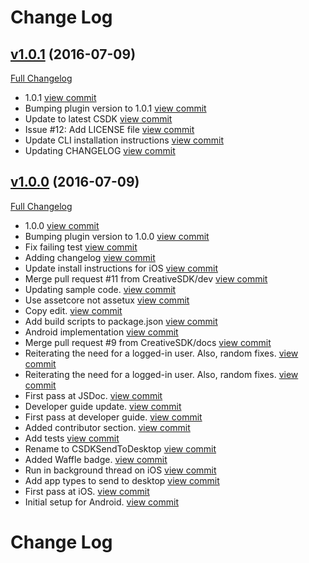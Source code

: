 # Change Log

## [v1.0.1](https://github.com/CreativeSDK/phonegap-plugin-csdk-send-to-desktop/tree/v1.0.1) (2016-07-09)
[Full Changelog](https://github.com/CreativeSDK/phonegap-plugin-csdk-send-to-desktop/compare/v1.0.0...v1.0.1)

- 1.0.1 [view commit](http://github.com/CreativeSDK/phonegap-plugin-csdk-send-to-desktop/commit/02ed408befebd1779e0396cbe0e50e12d14f4b5d)
- Bumping plugin version to 1.0.1 [view commit](http://github.com/CreativeSDK/phonegap-plugin-csdk-send-to-desktop/commit/b44b351ca6c528133a730bc6d1d060e68de9d876)
- Update to latest CSDK [view commit](http://github.com/CreativeSDK/phonegap-plugin-csdk-send-to-desktop/commit/ea7193677e04399265cab29577da09d6aa632f09)
- Issue #12: Add LICENSE file [view commit](http://github.com/CreativeSDK/phonegap-plugin-csdk-send-to-desktop/commit/52f9651a56bae12819b61fb1c0d5892a02cd2434)
- Update CLI installation instructions [view commit](http://github.com/CreativeSDK/phonegap-plugin-csdk-send-to-desktop/commit/70cde756df28ad353423eb2391514d9e6fe75826)
- Updating CHANGELOG [view commit](http://github.com/CreativeSDK/phonegap-plugin-csdk-send-to-desktop/commit/a236cf82a8dba27f43ee45e8a23a561082bf8300)

## [v1.0.0](https://github.com/CreativeSDK/phonegap-plugin-csdk-send-to-desktop/tree/v1.0.0) (2016-07-09)
[Full Changelog](https://github.com/CreativeSDK/phonegap-plugin-csdk-send-to-desktop/compare/v0.0.1...v1.0.0)

- 1.0.0 [view commit](http://github.com/CreativeSDK/phonegap-plugin-csdk-send-to-desktop/commit/15df2edb0f1ff37ee287a4e823b49832fefa47bf)
- Bumping plugin version to 1.0.0 [view commit](http://github.com/CreativeSDK/phonegap-plugin-csdk-send-to-desktop/commit/5fa7f878dfe711cd4fd4cc96d86c7f6da13151af)
- Fix failing test [view commit](http://github.com/CreativeSDK/phonegap-plugin-csdk-send-to-desktop/commit/93119417a71cc72bfa9b6e4605e27654842424bd)
- Adding changelog [view commit](http://github.com/CreativeSDK/phonegap-plugin-csdk-send-to-desktop/commit/7003cbddec0a47876c38706dce9b038af4eabced)
- Update install instructions for iOS [view commit](http://github.com/CreativeSDK/phonegap-plugin-csdk-send-to-desktop/commit/26af6c60a312244be5051fa138eaa594fd7ac0b6)
- Merge pull request #11 from CreativeSDK/dev [view commit](http://github.com/CreativeSDK/phonegap-plugin-csdk-send-to-desktop/commit/adb3ced32fbe31ebfd03806520be90b1b73b7a83)
- Updating sample code. [view commit](http://github.com/CreativeSDK/phonegap-plugin-csdk-send-to-desktop/commit/d4a13df97f47cf1a2d50f4a2a18c672f90a9c058)
- Use assetcore not assetux [view commit](http://github.com/CreativeSDK/phonegap-plugin-csdk-send-to-desktop/commit/51bb7cc0e2dbda256b289def3ea9cf7dabb99bc4)
- Copy edit. [view commit](http://github.com/CreativeSDK/phonegap-plugin-csdk-send-to-desktop/commit/2f54877186e50ad6f445551948f1cec3050745e2)
- Add build scripts to package.json [view commit](http://github.com/CreativeSDK/phonegap-plugin-csdk-send-to-desktop/commit/ae6e3bf67a3b0fae1806289ce3e61f05baa3cef4)
- Android implementation [view commit](http://github.com/CreativeSDK/phonegap-plugin-csdk-send-to-desktop/commit/c8c45fd7a2d0c2c5a17f7660aa960703cc2e0620)
- Merge pull request #9 from CreativeSDK/docs [view commit](http://github.com/CreativeSDK/phonegap-plugin-csdk-send-to-desktop/commit/54cf686af572f17f5ea29678972696524b874680)
- Reiterating the need for a logged-in user. Also, random fixes. [view commit](http://github.com/CreativeSDK/phonegap-plugin-csdk-send-to-desktop/commit/ce043ca0ccf5c7a030ffd13ffa46f821ad59517a)
- Reiterating the need for a logged-in user. Also, random fixes. [view commit](http://github.com/CreativeSDK/phonegap-plugin-csdk-send-to-desktop/commit/9304ab0d8b974554ca7ae855d9a6bdcc9c24eeae)
- First pass at JSDoc. [view commit](http://github.com/CreativeSDK/phonegap-plugin-csdk-send-to-desktop/commit/746991c6eaa00c0cb31b0f2654219dc3c05894de)
- Developer guide update. [view commit](http://github.com/CreativeSDK/phonegap-plugin-csdk-send-to-desktop/commit/deebad9b5c1638f4c57726fb8eb69497068aec68)
- First pass at developer guide. [view commit](http://github.com/CreativeSDK/phonegap-plugin-csdk-send-to-desktop/commit/46aa0691c0739b97116608691e4670a5edc96295)
- Added contributor section. [view commit](http://github.com/CreativeSDK/phonegap-plugin-csdk-send-to-desktop/commit/fed179a2a7ccab40eee8616e861a35ebee16fb4b)
- Add tests [view commit](http://github.com/CreativeSDK/phonegap-plugin-csdk-send-to-desktop/commit/2986f270ae77ff3d3e0e538557fe5b2e78473b9b)
- Rename to CSDKSendToDesktop [view commit](http://github.com/CreativeSDK/phonegap-plugin-csdk-send-to-desktop/commit/f3ab890f3ff650787d548915a2105cd42a9c08aa)
- Added Waffle badge. [view commit](http://github.com/CreativeSDK/phonegap-plugin-csdk-send-to-desktop/commit/9d1e033bf7d6e0e02edac7e56072ed4c2662d02e)
- Run in background thread on iOS [view commit](http://github.com/CreativeSDK/phonegap-plugin-csdk-send-to-desktop/commit/69088b78090a9bc4aea2654808e0521adc1deef2)
- Add app types to send to desktop [view commit](http://github.com/CreativeSDK/phonegap-plugin-csdk-send-to-desktop/commit/2264e8aff6bb996006d50c52bb7cbfce2229dbac)
- First pass at iOS. [view commit](http://github.com/CreativeSDK/phonegap-plugin-csdk-send-to-desktop/commit/9ca0a439b0e001a67c25b5d7ce372e9046f9d523)
- Initial setup for Android. [view commit](http://github.com/CreativeSDK/phonegap-plugin-csdk-send-to-desktop/commit/81c14f224a43373b076c4c43ee0cfdc9fb7a3680)

# Change Log
